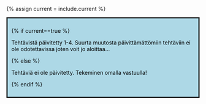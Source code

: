 {% assign current = include.current %} 

<div style="color:black; border-style: solid; padding: 10px; margin-bottom: 15px; background-color: #add8e6;">

{% if current==true %}

Tehtävistä päivitetty 1-4. Suurta muutosta päivittämättömiin tehtäviin ei ole odotettavissa joten voit jo aloittaa...

{% else %}

Tehtäviä ei ole päivitetty. Tekeminen omalla vastuulla!

{% endif %}

</div>